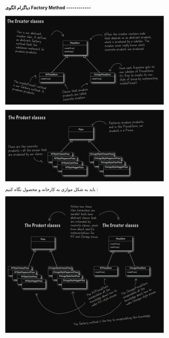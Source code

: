 #### دیاگرام الگوی Factory Method ------------

![](./Images/Pasted%20image%2020240629113730.png)

![](./Images/Pasted%20image%2020240629113747.png)

باید به شکل موازی به کارخانه و محصول نگاه کنیم :

![](./Images/Pasted%20image%2020240629115439.png)

